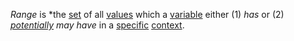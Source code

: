 *Range* is *the [set](https://github.com/gcassel/Modular-Organization-Terminology/blob/master/terms/set.md) of all [values](https://github.com/gcassel/Modular-Organization-Terminology/blob/master/terms/value.md) which a [variable](https://github.com/gcassel/Modular-Organization-Terminology/blob/master/terms/variable.md) either (1) *has* or (2) *[potentially](https://github.com/gcassel/Modular-Organization-Terminology/blob/master/terms/potential.md) may have* in a [specific](https://github.com/gcassel/Modular-Organization-Terminology/blob/master/terms/specific.md) [context](https://github.com/gcassel/Modular-Organization-Terminology/blob/master/terms/context.md).
